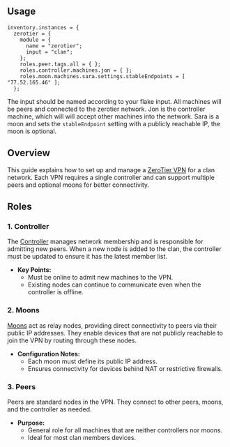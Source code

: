 ## Usage

```
inventory.instances = {
  zerotier = {
    module = {
      name = "zerotier";
      input = "clan";
    };
    roles.peer.tags.all = { };
    roles.controller.machines.jon = { };
    roles.moon.machines.sara.settings.stableEndpoints = [ "77.52.165.46" ];
  };
```

The input should be named according to your flake input.
All machines will be peers and connected to the zerotier network.
Jon is the controller machine, which will will accept other machines into the network.
Sara is a moon and sets the `stableEndpoint` setting with a publicly reachable IP, the moon is optional.


## Overview

This guide explains how to set up and manage a [ZeroTier VPN](https://zerotier.com) for a clan network. Each VPN requires a single controller and can support multiple peers and optional moons for better connectivity.

## Roles

### 1. Controller

The [Controller](https://docs.zerotier.com/controller/) manages network membership and is responsible for admitting new peers.
When a new node is added to the clan, the controller must be updated to ensure it has the latest member list.

- **Key Points:**
  - Must be online to admit new machines to the VPN.
  - Existing nodes can continue to communicate even when the controller is offline.

### 2. Moons

[Moons](https://docs.zerotier.com/roots) act as relay nodes,
providing direct connectivity to peers via their public IP addresses.
They enable devices that are not publicly reachable to join the VPN by routing through these nodes.

- **Configuration Notes:**
  - Each moon must define its public IP address.
  - Ensures connectivity for devices behind NAT or restrictive firewalls.

### 3. Peers

Peers are standard nodes in the VPN.
They connect to other peers, moons, and the controller as needed.

- **Purpose:**
  - General role for all machines that are neither controllers nor moons.
  - Ideal for most clan members devices.
